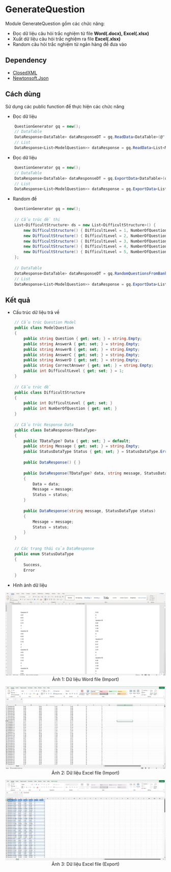 # GenerateQuestion
Module GenerateQuestion gồm các chức năng: <br>

* Đọc dữ liệu câu hỏi trắc nghiệm từ file **Word(.docx), Excel(.xlsx)**
* Xuất dữ liệu câu hỏi trắc nghiệm ra file **Excel(.xlsx)**
* Random câu hỏi trắc nghiệm từ ngân hàng đề đưa vào

## Dependency
* [ClosedXML](https://www.nuget.org/packages/ClosedXML)
* [Newtonsoft.Json](https://www.nuget.org/packages/Newtonsoft.Json/)

## Cách dùng
Sử dụng các public function để thực hiện các chức năng
* Đọc dữ liệu
```cs
    QuestionGenerator gq = new();
    // DataTable
    DataResponse<DataTable> dataResponseDT = gq.ReadData<DataTable>(@".\ReadFile_Test.xlsx");
    // List
    DataResponse<List<ModelQuestion>> dataResponse = gq.ReadData<List<ModelQuestion>>(@".\ReadFile_Test.xlsx");
```

* Đọc dữ liệu
```cs
    QuestionGenerator gq = new();
    // DataTable
    DataResponse<DataTable> dataResponseDT = gq.ExportData<DataTable>(dataResponseGenerate.Data, @"D:\Folder", "QuestionExport");
    // List
    DataResponse<List<ModelQuestion>> dataResponse = gq.ExportData<List<ModelQuestion>>(dataResponseGenerate.Data, @"D:\Folder", "QuestionExport");
```

* Random đề
```cs
    QuestionGenerator gq = new();

    // Cấu trúc đề thi
    List<DifficultStructure> ds = new List<DifficultStructure>() {
        new DifficultStructure() { DifficultLevel = 1, NumberOfQuestion = 10 },
        new DifficultStructure() { DifficultLevel = 2, NumberOfQuestion = 20 },
        new DifficultStructure() { DifficultLevel = 3, NumberOfQuestion = 30 },
        new DifficultStructure() { DifficultLevel = 4, NumberOfQuestion = 40 },
        new DifficultStructure() { DifficultLevel = 5, NumberOfQuestion = 50 }
    };

    // DataTable
    DataResponse<DataTable> dataResponseDT = gq.RandomQuestionsFromBank<DataTable>(dataSource, ds);
    // List
    DataResponse<List<ModelQuestion>> dataResponse = gq.ExportData<List<ModelQuestion>>(dataSource, ds);
```


## Kết quả
* Cấu trúc dữ liệu trả về
```cs
    // Cấu trúc Question Model
    public class ModelQuestion
    {
        public string Question { get; set; } = string.Empty;
        public string AnswerA { get; set; } = string.Empty;
        public string AnswerB { get; set; } = string.Empty;
        public string AnswerC { get; set; } = string.Empty;
        public string AnswerD { get; set; } = string.Empty;
        public string CorrectAnswer { get; set; } = string.Empty;
        public int DifficultLevel { get; set; } = 1;
    }

    // Cấu trúc đề
    public class DifficultStructure
    {
        public int DifficultLevel { get; set; }
        public int NumberOfQuestion { get; set; }
    }

    // Cấu trúc Response Data
    public class DataResponse<TDataType>
    {
        public TDataType? Data { get; set; } = default;
        public string Message { get; set; } = string.Empty;
        public StatusDataType Status { get; set; } = StatusDataType.Error;

        public DataResponse() { }

        public DataResponse(TDataType? data, string message, StatusDataType status)
        {
            Data = data;
            Message = message;
            Status = status;
        }

        public DataResponse(string message, StatusDataType status)
        {
            Message = message;
            Status = status;
        }
    }

    // Các trạng thái của DataResponse
    public enum StatusDataType
    {
        Success,
        Error
    }
```
* Hình ảnh dữ liệu
<p align="center" >
   <img src="./img/Img01.png" >
    Ảnh 1:  Dữ liệu Word file (Import)
</p>

<p align="center" >
   <img src="./img/Img02.png" >
    Ảnh 2:  Dữ liệu Excel file (Import)
</p>

<p align="center" >
   <img src="./img/Img03.png" >
    Ảnh 3:  Dữ liệu Excel file (Export)
</p>